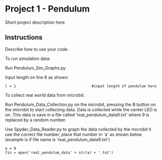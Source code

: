 # Project 1 - Pendulum

Short project description here

## Instructions

Describe how to use your code.

To run simulation data:

Run Pendulum_Sim_Graphs.py

Input length on line 6 as shown:
```
l = 1                                   #input length of pendulum here
```


To collect real world data from microbit:

Run Pendulum_Data_Collection.py on the microbit, pressing the B button on the microbit to start collecting data.
Data is collected while the center LED is on.
This data is save in a file called 'real_pendulum_data9.txt' where 9 is replaced by a random number.

Use Spyder_Data_Reader.py to graph the data collected by the microbit
ti use the correct file number, place that number in 'a' as shown below (example is if file name is 'real_pendulum_data9.txt')
```
a = 9                                                      
fin = open('real_pendulum_data' + str(a) + '.txt')
```
